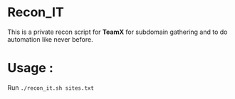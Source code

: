 # Recon_IT
This is a private recon script for <b>TeamX</b> for subdomain gathering and to do automation like never before.

# Usage : 
Run `./recon_it.sh sites.txt`
